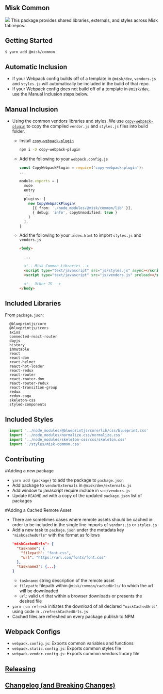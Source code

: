 ## Misk Common

![](https://raw.githubusercontent.com/square/misk/master/misk.png)
This package provides shared libraries, externals, and styles across Misk tab repos.

## Getting Started

```bash
$ yarn add @misk/common
```

## Automatic Inclusion

- If your Webpack config builds off of a template in `@misk/dev`, `vendors.js` and `styles.js` will automatically be included in the build of that repo.
- If your Webpack config does not build off of a template in `@misk/dev`, use the Manual Inclusion steps below.

## Manual Inclusion

- Using the common vendors libraries and styles. We use [`copy-webpack-plugin`](https://github.com/webpack-contrib/copy-webpack-plugin) to copy the compiled `vendor.js` and `styles.js` files into build folder.

  - Install [`copy-webpack-plugin`](https://github.com/webpack-contrib/copy-webpack-plugin)

    ```bash
    npm i -D copy-webpack-plugin
    ```

  - Add the following to your `webpack.config.js`

    ```Typescript
    const CopyWebpackPlugin = require('copy-webpack-plugin');
    ...

    module.exports = {
      mode
      entry
      ...
      plugins: [
        new CopyWebpackPlugin(
          [{ from: './node_modules/@misk/common/lib' }],
          { debug: 'info', copyUnmodified: true }
        )
      ],
    }
    ```

  - Add the following to your `index.html` to import `styles.js` and `vendors.js`

    ```HTML
    <body>

      ...

      <!-- Misk Common Libraries -->
      <script type="text/javascript" src="js/styles.js" async></script>
      <script type="text/javascript" src="js/vendors.js" preload></script>

      <!-- Other JS -->
    </body>
    ```

## Included Libraries

From `package.json`:

```
  @blueprintjs/core
  @blueprintjs/icons
  axios
  connected-react-router
  dayjs
  history
  immutable
  react
  react-dom
  react-helmet
  react-hot-loader
  react-redux
  react-router
  react-router-dom
  react-router-redux
  react-transition-group
  redux
  redux-saga
  skeleton-css
  styled-components
```

## Included Styles

```Typescript
  import '../node_modules/@blueprintjs/core/lib/css/blueprint.css'
  import '../node_modules/normalize.css/normalize.css'
  import '../node_modules/skeleton-css/css/skeleton.css'
  import './styles/misk-common.css'
```

## Contributing

#Adding a new package

- `yarn add {package}` to add the package to `package.json`
- Add package to `vendorExternals` in `@misk/dev/externals.js`
- Add window to javascript require include in `src/vendors.js`
- Update `README.md` with a copy of the updated `package.json` list of packages

#Adding a Cached Remote Asset

- There are sometimes cases where remote assets should be cached in order to be included in the single line imports of `vendors.js` or `styles.js`
- Add a new task to `package.json` under the metadata key `"miskCachedUrls"` with the format as follows
  ```JSON
  "miskCachedUrls": {
    "taskname": {
      "filepath": "font.css",
      "url": "https://url.com/fonts/font.css"
    },
    "taskname2": {...}
  }
  ```
  - `taskname`: string description of the remote asset
  - `filepath`: filepath within `@misk/common/cachedUrls/` to which the url will be downloaded
  - `url`: valid url that within a browser downloads or presents the desired file
- `yarn run refresh` initiates the download of all declared `"miskCachedUrls"` using code in `./refreshCachedUrls.js`
- Cached files are refreshed on every package publish to NPM

## Webpack Configs

- `webpack.config.js`: Exports common variables and functions
- `webpack.static.config.js`: Exports common styles file
- `webpack.vendor.config.js`: Exports common vendors library file

## [Releasing](https://github.com/square/misk/blob/master/misk/web/%40misk/RELEASING.md)

## [Changelog (and Breaking Changes)](https://github.com/square/misk/blob/master/misk/web/%40misk/CHANGELOG.md)
